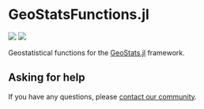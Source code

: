 # GeoStatsFunctions.jl

[![][build-img]][build-url] [![][codecov-img]][codecov-url]

Geostatistical functions for the [GeoStats.jl](https://github.com/JuliaEarth/GeoStats.jl) framework.

## Asking for help

If you have any questions, please [contact our community](https://juliaearth.github.io/GeoStats.jl/stable/about/community.html).

[build-img]: https://img.shields.io/github/actions/workflow/status/JuliaEarth/GeoStatsFunctions.jl/CI.yml?branch=master&style=flat-square
[build-url]: https://github.com/JuliaEarth/GeoStatsFunctions.jl/actions

[codecov-img]: https://codecov.io/gh/JuliaEarth/GeoStatsFunctions.jl/branch/master/graph/badge.svg
[codecov-url]: https://codecov.io/gh/JuliaEarth/GeoStatsFunctions.jl
